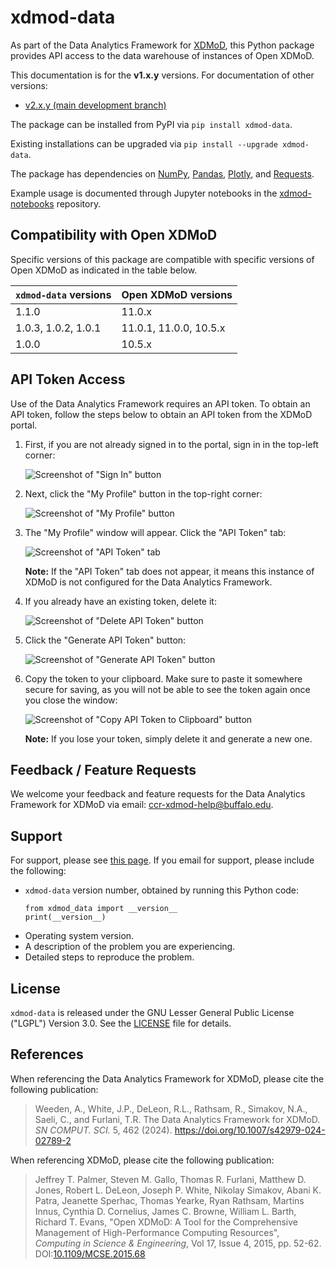 # xdmod-data

As part of the Data Analytics Framework for [XDMoD](https://open.xdmod.org),
this Python package provides API access to the data warehouse of instances of
Open XDMoD.

This documentation is for the **v1.x.y** versions. For documentation of other
versions:

- [v2.x.y (main development branch)](https://github.com/ubccr/xdmod-data/tree/main?tab=readme-ov-file#xdmod-data)

The package can be installed from PyPI via `pip install xdmod-data`.

Existing installations can be upgraded via `pip install --upgrade xdmod-data`.

The package has dependencies on [NumPy](https://pypi.org/project/numpy/),
[Pandas](https://pypi.org/project/pandas/),
[Plotly](https://pypi.org/project/plotly/), and
[Requests](https://pypi.org/project/requests/).

Example usage is documented through Jupyter notebooks in the
[xdmod-notebooks](https://github.com/ubccr/xdmod-notebooks) repository.

## Compatibility with Open XDMoD

Specific versions of this package are compatible with specific versions of Open
XDMoD as indicated in the table below.

| `xdmod-data` versions | Open XDMoD versions    |
| --------------------- | ---------------------- |
| 1.1.0                 | 11.0.x                 |
| 1.0.3, 1.0.2, 1.0.1   | 11.0.1, 11.0.0, 10.5.x |
| 1.0.0                 | 10.5.x                 |

## API Token Access

Use of the Data Analytics Framework requires an API token. To obtain an API
token, follow the steps below to obtain an API token from the XDMoD portal.

1. First, if you are not already signed in to the portal, sign in in the
   top-left corner:

    ![Screenshot of "Sign In" button](https://raw.githubusercontent.com/ubccr/xdmod-data/main/docs/images/api-token/sign-in.jpg)

1. Next, click the "My Profile" button in the top-right corner:

    ![Screenshot of "My Profile" button](https://raw.githubusercontent.com/ubccr/xdmod-data/main/docs/images/api-token/my-profile.jpg)

1. The "My Profile" window will appear. Click the "API Token" tab:

    ![Screenshot of "API Token" tab](https://raw.githubusercontent.com/ubccr/xdmod-data/main/docs/images/api-token/api-token-tab.jpg)

    **Note:** If the "API Token" tab does not appear, it means this instance of XDMoD is not configured for the Data Analytics Framework.

1. If you already have an existing token, delete it:

    ![Screenshot of "Delete API Token" button](https://raw.githubusercontent.com/ubccr/xdmod-data/main/docs/images/api-token/delete.jpg)

1. Click the "Generate API Token" button:

    ![Screenshot of "Generate API Token" button](https://raw.githubusercontent.com/ubccr/xdmod-data/main/docs/images/api-token/generate.jpg)

1. Copy the token to your clipboard. Make sure to paste it somewhere secure for
   saving, as you will not be able to see the token again once you close the
   window:

    ![Screenshot of "Copy API Token to Clipboard" button](https://raw.githubusercontent.com/ubccr/xdmod-data/main/docs/images/api-token/copy.jpg)

    **Note:** If you lose your token, simply delete it and generate a new one.

## Feedback / Feature Requests

We welcome your feedback and feature requests for the Data Analytics Framework
for XDMoD via email: ccr-xdmod-help@buffalo.edu.

## Support

For support, please see [this page](https://open.xdmod.org/support.html). If
you email for support, please include the following:
* `xdmod-data` version number, obtained by running this Python code:
    ```
    from xdmod_data import __version__
    print(__version__)
    ```
* Operating system version.
* A description of the problem you are experiencing.
* Detailed steps to reproduce the problem.

## License

`xdmod-data` is released under the GNU Lesser General Public License ("LGPL")
Version 3.0. See the [LICENSE](LICENSE) file for details.

## References

When referencing the Data Analytics Framework for XDMoD, please cite the
following publication:

> Weeden, A., White, J.P., DeLeon, R.L., Rathsam, R., Simakov, N.A., Saeli, C.,
> and Furlani, T.R. The Data Analytics Framework for XDMoD. _SN COMPUT. SCI._
> 5, 462 (2024). https://doi.org/10.1007/s42979-024-02789-2

When referencing XDMoD, please cite the following publication:

> Jeffrey T. Palmer, Steven M. Gallo, Thomas R. Furlani, Matthew D. Jones,
> Robert L. DeLeon, Joseph P. White, Nikolay Simakov, Abani K. Patra, Jeanette
> Sperhac, Thomas Yearke, Ryan Rathsam, Martins Innus, Cynthia D. Cornelius,
> James C. Browne, William L. Barth, Richard T. Evans, "Open XDMoD: A Tool for
> the Comprehensive Management of High-Performance Computing Resources",
> *Computing in Science & Engineering*, Vol 17, Issue 4, 2015, pp. 52-62.
> DOI:[10.1109/MCSE.2015.68](https://doi.org/10.1109/MCSE.2015.68)
